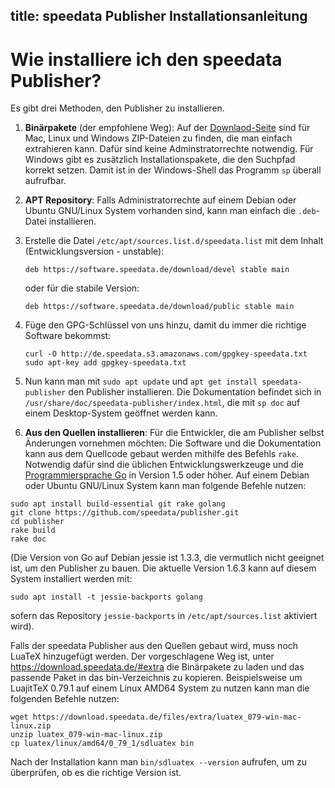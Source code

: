 title: speedata Publisher Installationsanleitung
---

# Wie installiere ich den speedata Publisher?

Es gibt drei Methoden, den Publisher zu installieren.

1. **Binärpakete** (der empfohlene Weg): Auf der [Downlaod-Seite](https://download.speedata.de/) sind für Mac, Linux und Windows ZIP-Dateien zu finden, die man einfach extrahieren kann. Dafür sind keine Adminstratorrechte notwendig. Für Windows gibt es zusätzlich Installationspakete, die den Suchpfad korrekt setzen. Damit ist in der Windows-Shell das Programm `sp` überall aufrufbar.

1. **APT Repository**: Falls Administratorrechte auf einem Debian oder Ubuntu GNU/Linux System vorhanden sind, kann man einfach die `.deb`-Datei installieren.

  1. Erstelle die Datei `/etc/apt/sources.list.d/speedata.list` mit dem Inhalt (Entwicklungsversion - unstable):

        ````
        deb https://software.speedata.de/download/devel stable main
        ````

        oder für die stabile Version:

        ````
        deb https://software.speedata.de/download/public stable main
        ````

  1. Füge den GPG-Schlüssel von uns hinzu, damit du immer die richtige Software bekommst:

        ````
		curl -O http://de.speedata.s3.amazonaws.com/gpgkey-speedata.txt
		sudo apt-key add gpgkey-speedata.txt
        ````

  1. Nun kann man mit  `sudo apt update` und `apt get install speedata-publisher` den Publisher installieren. Die Dokumentation befindet sich in `/usr/share/doc/speedata-publisher/index.html`, die mit `sp doc` auf einem Desktop-System geöffnet werden kann.

3. **Aus den Quellen installieren**: Für die Entwickler, die am Publisher selbst Änderungen vornehmen möchten: Die Software und die Dokumentation kann aus dem Quellcode gebaut werden mithilfe des Befehls `rake`. Notwendig dafür sind die üblichen Entwicklungswerkzeuge und die [Programmiersprache Go](https://golang.org/) in Version 1.5 oder höher. Auf einem Debian oder Ubuntu GNU/Linux System kann man folgende Befehle nutzen:


```
sudo apt install build-essential git rake golang
git clone https://github.com/speedata/publisher.git
cd publisher
rake build
rake doc
```

(Die Version von Go auf Debian jessie ist 1.3.3, die vermutlich nicht geeignet ist, um den Publisher zu bauen. Die aktuelle Version 1.6.3 kann auf diesem System installiert werden mit:
```
sudo apt install -t jessie-backports golang
```
sofern das Repository `jessie-backports` in  `/etc/apt/sources.list` aktiviert wird).

Falls der speedata Publisher aus den Quellen gebaut wird, muss noch LuaTeX hinzugefügt werden. Der vorgeschlagene Weg ist, unter <https://download.speedata.de/#extra> die Binärpakete zu laden und das passende Paket in das bin-Verzeichnis zu kopieren. Beispielsweise um LuajitTeX 0.79.1 auf einem Linux AMD64 System zu nutzen kann man die folgenden Befehle nutzen:

```
wget https://download.speedata.de/files/extra/luatex_079-win-mac-linux.zip
unzip luatex_079-win-mac-linux.zip
cp luatex/linux/amd64/0_79_1/sdluatex bin
```

Nach der Installation kann man `bin/sdluatex --version` aufrufen, um zu überprüfen, ob es die richtige Version ist.

